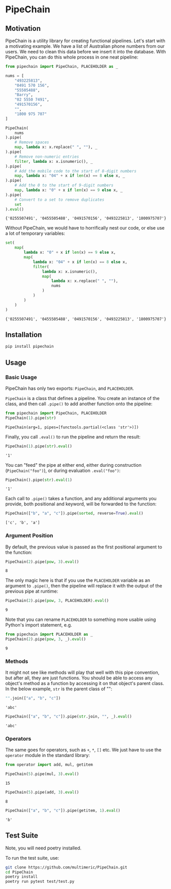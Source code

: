 # PipeChain

## Motivation

PipeChain is a utility library for creating functional pipelines.
Let's start with a motivating example.
We have a list of Australian phone numbers from our users.
We need to clean this data before we insert it into the database.
With PipeChain, you can do this whole process in one neat pipeline:



```python
from pipechain import PipeChain, PLACEHOLDER as _

nums = [
    "493225813",
    "0491 570 156",
    "55505488",
    "Barry",
    "02 5550 7491",
    "491570156",
    "",
    "1800 975 707"
]

PipeChain(
    nums
).pipe(
    # Remove spaces
    map, lambda x: x.replace(" ", ""), _
).pipe(
    # Remove non-numeric entries
    filter, lambda x: x.isnumeric(), _
).pipe(
    # Add the mobile code to the start of 8-digit numbers
    map, lambda x: "04" + x if len(x) == 8 else x, _
).pipe(
    # Add the 0 to the start of 9-digit numbers
    map, lambda x: "0" + x if len(x) == 9 else x, _
).pipe(
    # Convert to a set to remove duplicates
    set
).eval()
```




    {'0255507491', '0455505488', '0491570156', '0493225813', '1800975707'}



Without PipeChain, we would have to horrifically nest our code, or else use a lot of temporary variables:


```python
set(
    map(
        lambda x: "0" + x if len(x) == 9 else x,
        map(
            lambda x: "04" + x if len(x) == 8 else x,
            filter(
                lambda x: x.isnumeric(),
                map(
                    lambda x: x.replace(" ", ""),
                    nums
                )
            )
        )
    )
)
```




    {'0255507491', '0455505488', '0491570156', '0493225813', '1800975707'}



## Installation

```bash
pip install pipechain
```

## Usage
### Basic Usage

PipeChain has only two exports: `PipeChain`, and `PLACEHOLDER`.

`PipeChain` is a class that defines a pipeline.
You create an instance of the class, and then call `.pipe()` to add another function onto the pipeline:


```python
from pipechain import PipeChain, PLACEHOLDER
PipeChain(1).pipe(str)
```




    PipeChain(arg=1, pipes=[functools.partial(<class 'str'>)])



Finally, you call `.eval()` to run the pipeline and return the result:


```python
PipeChain(1).pipe(str).eval()
```




    '1'



You can "feed" the pipe at either end, either during construction (`PipeChain("foo")`), or during evaluation `.eval("foo")`:


```python
PipeChain().pipe(str).eval(1)
```




    '1'



Each call to `.pipe()` takes a function, and any additional arguments you provide, both positional and keyword, will be forwarded to the function:


```python
PipeChain(["b", "a", "c"]).pipe(sorted, reverse=True).eval()
```




    ['c', 'b', 'a']



### Argument Position
By default, the previous value is passed as the first positional argument to the function:


```python
PipeChain(2).pipe(pow, 3).eval()
```




    8



The only magic here is that if you use the `PLACEHOLDER` variable as an argument to `.pipe()`, then the pipeline will replace it with the output of the previous pipe at runtime:


```python
PipeChain(2).pipe(pow, 3, PLACEHOLDER).eval()
```




    9



Note that you can rename `PLACEHOLDER` to something more usable using Python's import statement, e.g.


```python
from pipechain import PLACEHOLDER as _
PipeChain(2).pipe(pow, 3, _).eval()

```




    9



### Methods
It might not see like methods will play that well with this pipe convention, but after all, they are just functions.
You should be able to access any object's method as a function by accessing it on that object's parent class.
In the below example, `str` is the parent class of "":


```python
"".join(["a", "b", "c"])
```




    'abc'




```python
PipeChain(["a", "b", "c"]).pipe(str.join, "", _).eval()
```




    'abc'



### Operators

The same goes for operators, such as `+`, `*`, `[]` etc.
We just have to use the `operator` module in the standard library:


```python
from operator import add, mul, getitem

PipeChain(5).pipe(mul, 3).eval()
```




    15




```python
PipeChain(5).pipe(add, 3).eval()
```




    8




```python
PipeChain(["a", "b", "c"]).pipe(getitem, 1).eval()
```




    'b'



## Test Suite

Note, you will need poetry installed.

To run the test suite, use:

```bash
git clone https://github.com/multimeric/PipeChain.git
cd PipeChain
poetry install
poetry run pytest test/test.py
```
